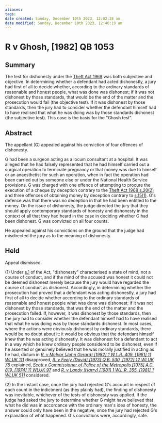 ```yaml
---
aliases: 
tags: 
date created: Sunday, December 10th 2023, 12:02:28 am
date modified: Sunday, December 10th 2023, 12:40:19 am
---
```


# R v Ghosh, [1982] QB 1053

## Summary

The test for dishonesty under the [Theft Act 1968](https://uk.westlaw.com/Document/I60709470E42311DAA7CF8F68F6EE57AB/View/FullText.html?originationContext=document&transitionType=DocumentItem&ppcid=9d54d35a971e4b78a80c688262654487&contextData=(sc.Default)) was both subjective and objective. In determining whether a defendant had acted dishonestly, a jury had first of all to decide whether, according to the ordinary standards of reasonable and honest people, what was done was dishonest; if it was not dishonest by those standards, that would be the end of the matter and the prosecution would fail (the objective test). If it was dishonest by those standards, then the jury had to consider whether the defendant himself had to have realised that what he was doing was by those standards dishonest (the subjective test). This case is the basis for the "Ghosh test".

## Abstract

The appellant (G) appealed against his conviction of four offences of dishonesty.

G had been a surgeon acting as a locum consultant at a hospital. It was alleged that he had falsely represented that he had himself carried out a surgical operation to terminate pregnancy or that money was due to himself or an anaesthetist for such an operation, when in fact the operation had been carried out by someone else or under the National Health Service provisions. G was charged with one offence of attempting to procure the execution of a cheque by deception contrary to the [Theft Act 1968 s.20(2)](https://uk.westlaw.com/Document/IDF79CA50E44811DA8D70A0E70A78ED65/View/FullText.html?originationContext=document&transitionType=DocumentItem&ppcid=9d54d35a971e4b78a80c688262654487&contextData=(sc.Default)) and three offences of obtaining money by deception contrary to [s.15(1)](https://uk.westlaw.com/Document/IDF747320E44811DA8D70A0E70A78ED65/View/FullText.html?originationContext=document&transitionType=DocumentItem&ppcid=9d54d35a971e4b78a80c688262654487&contextData=(sc.Default)). G's defence was that there was no deception in that he had been entitled to the money. On the issue of dishonesty, the judge directed the jury that they should apply contemporary standards of honesty and dishonesty in the context of all that they had heard in the case in deciding whether G had been dishonest. G was convicted on all four counts.

He appealed against his convictions on the ground that the judge had misdirected the jury as to the meaning of dishonesty.

## Held

Appeal dismissed.

(1) Under [s.1](https://uk.westlaw.com/Document/IDF64BBB0E44811DA8D70A0E70A78ED65/View/FullText.html?originationContext=document&transitionType=DocumentItem&ppcid=9d54d35a971e4b78a80c688262654487&contextData=(sc.Default)) of the Act, "dishonesty" characterised a state of mind, not a course of conduct, and if the mind of the accused was honest it could not be deemed dishonest merely because the jury would have regarded the course of conduct as dishonest. Accordingly, in determining whether the prosecution had proved that a defendant was acting dishonestly, a jury had first of all to decide whether according to the ordinary standards of reasonable and honest people what was done was dishonest; if it was not dishonest by those standards, that was the end of the matter and the prosecution failed. If, however, it was dishonest by those standards, then the jury had to consider whether the defendant himself had to have realised that what he was doing was by those standards dishonest. In most cases, where the actions were obviously dishonest by ordinary standards, there would be no doubt about it: it would be obvious that the defendant himself knew that he was acting dishonestly. It was dishonest for a defendant to act in a way which he knew ordinary people considered to be dishonest, even if he asserted or genuinely believed that he was morally justified in acting as he had, dictum in _[R. v McIvor (John Gerard) [1982] 1 W.L.R. 409, [1981] 11 WLUK 111](https://uk.westlaw.com/Document/I59B24110E42811DA8FC2A0F0355337E9/View/FullText.html?originationContext=document&transitionType=DocumentItem&ppcid=9d54d35a971e4b78a80c688262654487&contextData=(sc.Default))_ disapproved, _[R. v Feely (David) [1973] Q.B. 530, [1972] 12 WLUK 76](https://uk.westlaw.com/Document/I436E2E50E42811DA8FC2A0F0355337E9/View/FullText.html?originationContext=document&transitionType=DocumentItem&ppcid=9d54d35a971e4b78a80c688262654487&contextData=(sc.Default))_ explained, _[Scott v Commissioner of Police of the Metropolis [1975] A.C. 819, [1974] 11 WLUK 97](https://uk.westlaw.com/Document/I9ECC8800E42811DA8FC2A0F0355337E9/View/FullText.html?originationContext=document&transitionType=DocumentItem&ppcid=9d54d35a971e4b78a80c688262654487&contextData=(sc.Default))_ and _[R. v Landy (Harry) [1981] 1 W.L.R. 355, [1981] 1 WLUK 511](https://uk.westlaw.com/Document/I51BD5BC1E42811DA8FC2A0F0355337E9/View/FullText.html?originationContext=document&transitionType=DocumentItem&ppcid=9d54d35a971e4b78a80c688262654487&contextData=(sc.Default))_ considered.

(2) In the instant case, once the jury had rejected G's account in respect of each count in the indictment (as they plainly had), the finding of dishonesty was inevitable, whichever of the tests of dishonesty was applied. If the judge had asked the jury to determine whether G might have believed that what he did was in accordance with the ordinary man's idea of honesty, the answer could only have been in the negative, once the jury had rejected G's explanation of what happened. G's convictions were, accordingly, safe.
